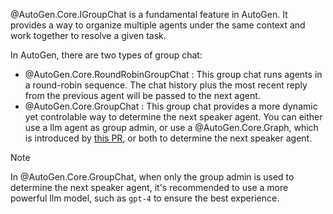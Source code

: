 @AutoGen.Core.IGroupChat is a fundamental feature in AutoGen. It provides a way to organize multiple agents under the same context and work together to resolve a given task.

In AutoGen, there are two types of group chat:
- @AutoGen.Core.RoundRobinGroupChat : This group chat runs agents in a round-robin sequence. The chat history plus the most recent reply from the previous agent will be passed to the next agent.
- @AutoGen.Core.GroupChat : This group chat provides a more dynamic yet controlable way to determine the next speaker agent. You can either use a llm agent as group admin, or use a @AutoGen.Core.Graph, which is introduced by [this PR](https://github.com/microsoft/autogen/pull/1761), or both to determine the next speaker agent.

> [!NOTE]
> In @AutoGen.Core.GroupChat, when only the group admin is used to determine the next speaker agent, it's recommended to use a more powerful llm model, such as `gpt-4` to ensure the best experience.

